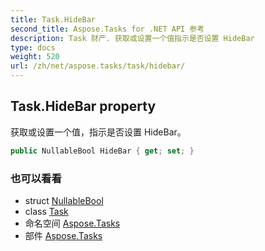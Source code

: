 ```yaml
---
title: Task.HideBar
second_title: Aspose.Tasks for .NET API 参考
description: Task 财产. 获取或设置一个值指示是否设置 HideBar
type: docs
weight: 520
url: /zh/net/aspose.tasks/task/hidebar/
---
```

## Task.HideBar property

获取或设置一个值，指示是否设置 HideBar。

```csharp
public NullableBool HideBar { get; set; }
```

### 也可以看看

* struct [NullableBool](../../nullablebool/)
* class [Task](../)
* 命名空间 [Aspose.Tasks](../../task/)
* 部件 [Aspose.Tasks](../../../)



